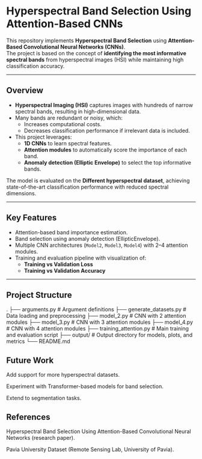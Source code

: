 # Hyperspectral Band Selection Using Attention-Based CNNs

This repository implements **Hyperspectral Band Selection** using **Attention-Based Convolutional Neural Networks (CNNs)**.  
The project is based on the concept of **identifying the most informative spectral bands** from hyperspectral images (HSI) while maintaining high classification accuracy.

---

## **Overview**

- **Hyperspectral Imaging (HSI)** captures images with hundreds of narrow spectral bands, resulting in high-dimensional data.
- Many bands are redundant or noisy, which:
  - Increases computational costs.
  - Decreases classification performance if irrelevant data is included.
- This project leverages:
  - **1D CNNs** to learn spectral features.
  - **Attention modules** to automatically score the importance of each band.
  - **Anomaly detection (Elliptic Envelope)** to select the top informative bands.
  
The model is evaluated on the **Different hyperspectral dataset**, achieving state-of-the-art classification performance with reduced spectral dimensions.

---

## **Key Features**
- Attention-based band importance estimation.
- Band selection using anomaly detection (EllipticEnvelope).
- Multiple CNN architectures (`Model2`, `Model3`, `Model4`) with 2–4 attention modules.
- Training and evaluation pipeline with visualization of:
  - **Training vs Validation Loss**
  - **Training vs Validation Accuracy**

---

## **Project Structure**
.
├── arguments.py # Argument definitions
├── generate_datasets.py # Data loading and preprocessing
├── model_2.py # CNN with 2 attention modules
├── model_3.py # CNN with 3 attention modules
├── model_4.py # CNN with 4 attention modules
├── training_attention.py # Main training and evaluation script
├── output/ # Output directory for models, plots, and metrics
└── README.md

##  Future Work
Add support for more hyperspectral datasets.

Experiment with Transformer-based models for band selection.

Extend to segmentation tasks.

## References
Hyperspectral Band Selection Using Attention-Based Convolutional Neural Networks (research paper).

Pavia University Dataset (Remote Sensing Lab, University of Pavia).

